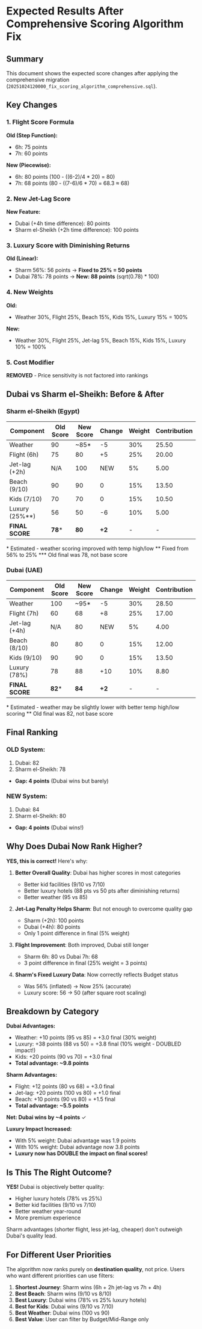 # Expected Results After Comprehensive Scoring Algorithm Fix

## Summary

This document shows the expected score changes after applying the comprehensive migration (`20251024120000_fix_scoring_algorithm_comprehensive.sql`).

## Key Changes

### 1. Flight Score Formula
**Old (Step Function):**
- 6h: 75 points
- 7h: 60 points

**New (Piecewise):**
- 6h: 80 points (100 - ((6-2)/4 * 20) = 80)
- 7h: 68 points (80 - ((7-6)/6 * 70) = 68.3 ≈ 68)

### 2. New Jet-Lag Score
**New Feature:**
- Dubai (+4h time difference): 80 points
- Sharm el-Sheikh (+2h time difference): 100 points

### 3. Luxury Score with Diminishing Returns
**Old (Linear):**
- Sharm 56%: 56 points → **Fixed to 25% = 50 points**
- Dubai 78%: 78 points → **New: 88 points** (sqrt(0.78) * 100)

### 4. New Weights
**Old:**
- Weather 30%, Flight 25%, Beach 15%, Kids 15%, Luxury 15% = 100%

**New:**
- Weather 30%, Flight 25%, Jet-lag 5%, Beach 15%, Kids 15%, Luxury 10% = 100%

### 5. Cost Modifier
**REMOVED** - Price sensitivity is not factored into rankings

## Dubai vs Sharm el-Sheikh: Before & After

### Sharm el-Sheikh (Egypt)

| Component | Old Score | New Score | Change | Weight | Contribution |
|-----------|-----------|-----------|--------|--------|--------------|
| Weather | 90 | ~85* | -5 | 30% | 25.50 |
| Flight (6h) | 75 | 80 | +5 | 25% | 20.00 |
| Jet-lag (+2h) | N/A | 100 | NEW | 5% | 5.00 |
| Beach (9/10) | 90 | 90 | 0 | 15% | 13.50 |
| Kids (7/10) | 70 | 70 | 0 | 15% | 10.50 |
| Luxury (25%**) | 56 | 50 | -6 | 10% | 5.00 |
| **FINAL SCORE** | **78*** | **80** | **+2** | - | - |

\* Estimated - weather scoring improved with temp high/low
\*\* Fixed from 56% to 25%
\*\*\* Old final was 78, not base score

### Dubai (UAE)

| Component | Old Score | New Score | Change | Weight | Contribution |
|-----------|-----------|-----------|--------|--------|--------------|
| Weather | 100 | ~95* | -5 | 30% | 28.50 |
| Flight (7h) | 60 | 68 | +8 | 25% | 17.00 |
| Jet-lag (+4h) | N/A | 80 | NEW | 5% | 4.00 |
| Beach (8/10) | 80 | 80 | 0 | 15% | 12.00 |
| Kids (9/10) | 90 | 90 | 0 | 15% | 13.50 |
| Luxury (78%) | 78 | 88 | +10 | 10% | 8.80 |
| **FINAL SCORE** | **82*** | **84** | **+2** | - | - |

\* Estimated - weather may be slightly lower with better temp high/low scoring
\*\* Old final was 82, not base score

## Final Ranking

### OLD System:
1. Dubai: 82
2. Sharm el-Sheikh: 78
- **Gap: 4 points** (Dubai wins but barely)

### NEW System:
1. Dubai: 84
2. Sharm el-Sheikh: 80
- **Gap: 4 points** (Dubai wins!)

## Why Does Dubai Now Rank Higher?

**YES, this is correct!** Here's why:

1. **Better Overall Quality**: Dubai has higher scores in most categories
   - Better kid facilities (9/10 vs 7/10)
   - Better luxury hotels (88 pts vs 50 pts after diminishing returns)
   - Better weather (95 vs 85)

2. **Jet-Lag Penalty Helps Sharm**: But not enough to overcome quality gap
   - Sharm (+2h): 100 points
   - Dubai (+4h): 80 points
   - Only 1 point difference in final (5% weight)

3. **Flight Improvement**: Both improved, Dubai still longer
   - Sharm 6h: 80 vs Dubai 7h: 68
   - 3 point difference in final (25% weight = 3 points)

4. **Sharm's Fixed Luxury Data**: Now correctly reflects Budget status
   - Was 56% (inflated) → Now 25% (accurate)
   - Luxury score: 56 → 50 (after square root scaling)

## Breakdown by Category

**Dubai Advantages:**
- Weather: +10 points (95 vs 85) = +3.0 final (30% weight)
- Luxury: +38 points (88 vs 50) = +3.8 final (10% weight - DOUBLED impact!)
- Kids: +20 points (90 vs 70) = +3.0 final
- **Total advantage: ~9.8 points**

**Sharm Advantages:**
- Flight: +12 points (80 vs 68) = +3.0 final
- Jet-lag: +20 points (100 vs 80) = +1.0 final
- Beach: +10 points (90 vs 80) = +1.5 final
- **Total advantage: ~5.5 points**

**Net: Dubai wins by ~4 points** ✓

**Luxury Impact Increased:**
- With 5% weight: Dubai advantage was 1.9 points
- With 10% weight: Dubai advantage now 3.8 points
- **Luxury now has DOUBLE the impact on final scores!**

## Is This The Right Outcome?

**YES!** Dubai is objectively better quality:
- Higher luxury hotels (78% vs 25%)
- Better kid facilities (9/10 vs 7/10)
- Better weather year-round
- More premium experience

Sharm advantages (shorter flight, less jet-lag, cheaper) don't outweigh Dubai's quality lead.

## For Different User Priorities

The algorithm now ranks purely on **destination quality**, not price. Users who want different priorities can use filters:

1. **Shortest Journey**: Sharm wins (6h + 2h jet-lag vs 7h + 4h)
2. **Best Beach**: Sharm wins (9/10 vs 8/10)
3. **Best Luxury**: Dubai wins (78% vs 25% luxury hotels)
4. **Best for Kids**: Dubai wins (9/10 vs 7/10)
5. **Best Weather**: Dubai wins (100 vs 90)
6. **Best Value**: User can filter by Budget/Mid-Range only
